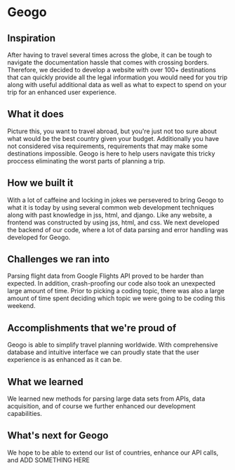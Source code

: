 # Geogo

## Inspiration
After having to travel several times across the globe, it can be tough to navigate the documentation hassle that comes with crossing borders. Therefore, we decided to develop a website with over 100+ destinations that can quickly provide all the legal information you would need for you trip along with useful additional data as well as what to expect to spend on  your trip for an enhanced user experience. 

## What it does
Picture this, you want to travel abroad, but you're just not too sure about what would be the best country given your budget. Additionally you have not considered visa requirements, requirements that may make some destinations impossible. Geogo is here to help users navigate this tricky proccess eliminating the worst parts of planning a trip. 

## How we built it
With a lot of caffeine and locking in jokes we persevered to bring Geogo to what it is today by using several common web development techniques along with past knowledge in jss, html, and django. Like any website, a frontend was constructed by using jss, html, and css. We next developed the backend of our code, where a lot of data parsing and error handling was developed for Geogo.

## Challenges we ran into
Parsing flight data from Google Flights API proved to be harder than expected. In addition, crash-proofing our code also took an unexpected large amount of time. Prior to picking a coding topic, there was also a large amount of time spent deciding which topic we were going to be coding this weekend.

## Accomplishments that we're proud of
Geogo is able to simplify travel planning worldwide. With comprehensive database and intuitive interface we can proudly state that the user experience is as enhanced as it can be.

## What we learned
We learned new methods for parsing large data sets from APIs, data acquisition, and of course we further enhanced our development capabilities.

## What's next for Geogo
We hope to be able to extend our list of countries, enhance our API calls, and ADD SOMETHING HERE

